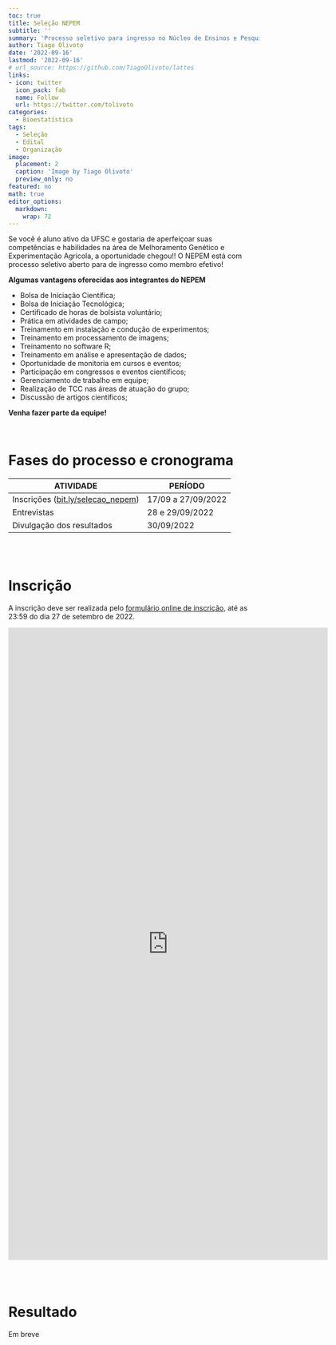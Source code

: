 ```yaml
---
toc: true
title: Seleção NEPEM
subtitle: ''
summary: 'Processo seletivo para ingresso no Núcleo de Ensinos e Pesquisas em Experimentação e Melhoramento Vegetal (NEPEM).'
author: Tiago Olivoto
date: '2022-09-16'
lastmod: '2022-09-16'
# url_source: https://github.com/TiagoOlivoto/lattes
links:
- icon: twitter
  icon_pack: fab
  name: Follow
  url: https://twitter.com/tolivoto
categories:
  - Bioestatística
tags:
  - Seleção
  - Edital
  - Organização
image:
  placement: 2
  caption: 'Image by Tiago Olivoto'
  preview_only: no
featured: no
math: true
editor_options: 
  markdown: 
    wrap: 72
---
```


<script src="https://kit.fontawesome.com/1f72d6921a.js" crossorigin="anonymous"></script>



Se você é aluno ativo da UFSC e gostaria de aperfeiçoar suas competências e habilidades na área de Melhoramento Genético e Experimentação Agrícola, a oportunidade chegou!! O NEPEM está com processo seletivo aberto para de ingresso como membro efetivo!

**Algumas vantagens oferecidas aos integrantes do NEPEM**

* Bolsa de Iniciação Científica;
* Bolsa de Iniciação Tecnológica;
* Certificado de horas de bolsista voluntário;
* Prática em atividades de campo;
* Treinamento em instalação e condução de experimentos; 
* Treinamento em processamento de imagens; 
* Treinamento no software R; 
* Treinamento em análise e apresentação de dados; 
* Oportunidade de monitoria em cursos e eventos; 
* Participação em congressos e eventos científicos; 
* Gerenciamento de trabalho em equipe; 
* Realização de TCC nas áreas de atuação do grupo;
* Discussão de artigos científicos;

**Venha fazer parte da equipe!**

<br>

# <i class="fas fa-clock"></i> Fases do processo e cronograma

| ATIVIDADE                                          | PERÍODO            |
|----------------------------------------------------|--------------------|
| Inscrições ([bit.ly/selecao_nepem](https://docs.google.com/forms/d/e/1FAIpQLSeGfqPZ-naUmgrFsHmSdLn0alPmPGabWNnURbFQUfVI0ufN_g/viewform))                  | 17/09 a 27/09/2022 |
| Entrevistas                                        | 28 e 29/09/2022    |
| Divulgação dos resultados                          | 30/09/2022         |

<br> <br>

# <i class="fas fa-file-export"></i> Inscrição

A inscrição deve ser realizada pelo [formulário online de inscrição](https://forms.gle/SBkWNAuLnF1SigvC6), até as 23:59 do dia 27 de setembro de 2022.

<iframe src="https://docs.google.com/forms/d/e/1FAIpQLSeGfqPZ-naUmgrFsHmSdLn0alPmPGabWNnURbFQUfVI0ufN_g/viewform?embedded=true" width="640" height="1266" frameborder="0" marginheight="0" marginwidth="0">Carregando…</iframe>


<br> <br>

# <i class="fas fa-file-export"></i> Resultado

Em breve
